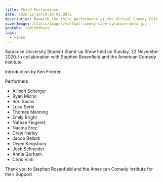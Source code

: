 ```yaml
---
title: Third Performance
date: 2020-12-16T19:14:03.807Z
description: Rewatch the third performance at the Virtual Comedy Café
coverImage: /static/images/virtual-comedy-caee-syracuse-show.jpg
youtube: uamjY6dhovs
tags:
  - video
---
```

Syracuse University Student Stand-up Show held on Sunday, 22 November 2020. In collaboration with Stephen Rosenfield and the American Comedy Institute.

Introduction by Ken Frieden

Performers

* Allison Scherger
* Ryan Micho
* Rori Sachs
* Luca Serio
* Thomas Manning
* Emily Bright
* Nathan Fingeret
* Naama Erez
* Drew Harley
* Jacob Bellotti
* Owen Kingsbury
* Josh Schneider
* Annie Gorham
* Chris Vinh

Thank you to Stephen Rosenfield and the American Comedy Institute for their Support